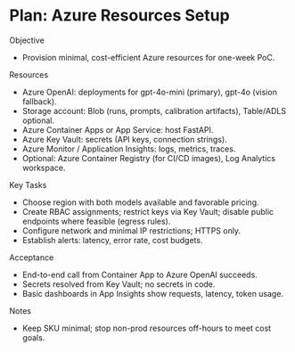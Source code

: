 # Plan: Azure Resources Setup

Objective
- Provision minimal, cost-efficient Azure resources for one-week PoC.

Resources
- Azure OpenAI: deployments for gpt-4o-mini (primary), gpt-4o (vision fallback).
- Storage account: Blob (runs, prompts, calibration artifacts), Table/ADLS optional.
- Azure Container Apps or App Service: host FastAPI.
- Azure Key Vault: secrets (API keys, connection strings).
- Azure Monitor / Application Insights: logs, metrics, traces.
- Optional: Azure Container Registry (for CI/CD images), Log Analytics workspace.

Key Tasks
- Choose region with both models available and favorable pricing.
- Create RBAC assignments; restrict keys via Key Vault; disable public endpoints where feasible (egress rules).
- Configure network and minimal IP restrictions; HTTPS only.
- Establish alerts: latency, error rate, cost budgets.

Acceptance
- End-to-end call from Container App to Azure OpenAI succeeds.
- Secrets resolved from Key Vault; no secrets in code.
- Basic dashboards in App Insights show requests, latency, token usage.

Notes
- Keep SKU minimal; stop non-prod resources off-hours to meet cost goals.
